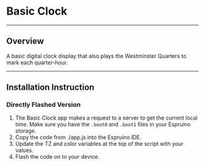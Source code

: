 # Basic Clock

-------------------------

## Overview
A basic digital clock display that also plays the Westminster Quarters to mark each quarter-hour.

-------------------------

## Installation Instruction

### Directly Flashed Version

1. The Basic Clock app makes a request to a server to get the current local time. Make sure you have the ``.boot0`` and ``.boot1`` files in your Espruino storage.
2. Copy the code from ./app.js into the Espruino IDE.
3. Update the TZ and color variables at the top of the script with your values.
4. Flash the code on to your device.